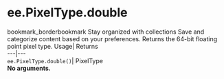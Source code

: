  
#  ee.PixelType.double 
bookmark_borderbookmark Stay organized with collections  Save and categorize content based on your preferences.
Returns the 64-bit floating point pixel type. 
Usage| Returns  
---|---  
`ee.PixelType.double()`| PixelType  
**No arguments.**
